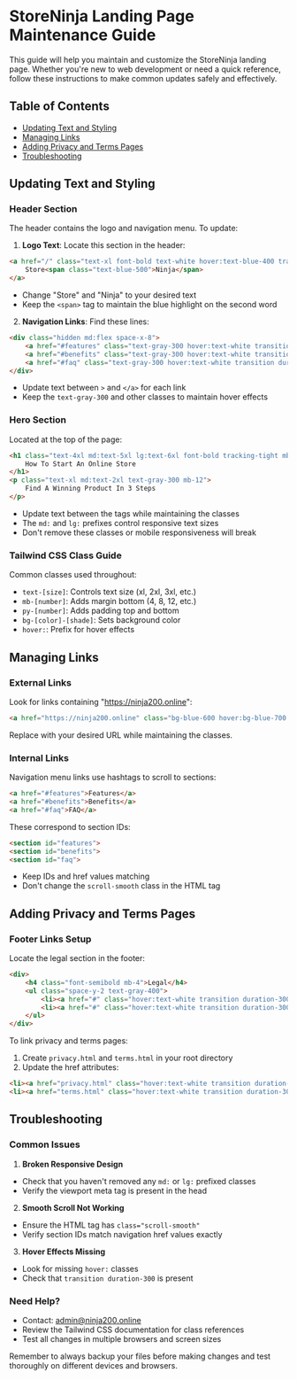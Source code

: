 # StoreNinja Landing Page Maintenance Guide

This guide will help you maintain and customize the StoreNinja landing page. Whether you're new to web development or need a quick reference, follow these instructions to make common updates safely and effectively.

## Table of Contents
- [Updating Text and Styling](#updating-text-and-styling)
- [Managing Links](#managing-links)
- [Adding Privacy and Terms Pages](#adding-privacy-and-terms-pages)
- [Troubleshooting](#troubleshooting)

## Updating Text and Styling

### Header Section
The header contains the logo and navigation menu. To update:

1. **Logo Text**: Locate this section in the header:
```html
<a href="/" class="text-xl font-bold text-white hover:text-blue-400 transition duration-300">
    Store<span class="text-blue-500">Ninja</span>
</a>
```
- Change "Store" and "Ninja" to your desired text
- Keep the `<span>` tag to maintain the blue highlight on the second word

2. **Navigation Links**: Find these lines:
```html
<div class="hidden md:flex space-x-8">
    <a href="#features" class="text-gray-300 hover:text-white transition duration-300">Features</a>
    <a href="#benefits" class="text-gray-300 hover:text-white transition duration-300">Benefits</a>
    <a href="#faq" class="text-gray-300 hover:text-white transition duration-300">FAQ</a>
</div>
```
- Update text between `>` and `</a>` for each link
- Keep the `text-gray-300` and other classes to maintain hover effects

### Hero Section
Located at the top of the page:
```html
<h1 class="text-4xl md:text-5xl lg:text-6xl font-bold tracking-tight mb-8">
    How To Start An Online Store
</h1>
<p class="text-xl md:text-2xl text-gray-300 mb-12">
    Find A Winning Product In 3 Steps
</p>
```
- Update text between the tags while maintaining the classes
- The `md:` and `lg:` prefixes control responsive text sizes
- Don't remove these classes or mobile responsiveness will break

### Tailwind CSS Class Guide
Common classes used throughout:
- `text-[size]`: Controls text size (xl, 2xl, 3xl, etc.)
- `mb-[number]`: Adds margin bottom (4, 8, 12, etc.)
- `py-[number]`: Adds padding top and bottom
- `bg-[color]-[shade]`: Sets background color
- `hover:`: Prefix for hover effects

## Managing Links

### External Links
Look for links containing "https://ninja200.online":
```html
<a href="https://ninja200.online" class="bg-blue-600 hover:bg-blue-700 text-white px-6 py-2 rounded-full">
```
Replace with your desired URL while maintaining the classes.

### Internal Links
Navigation menu links use hashtags to scroll to sections:
```html
<a href="#features">Features</a>
<a href="#benefits">Benefits</a>
<a href="#faq">FAQ</a>
```
These correspond to section IDs:
```html
<section id="features">
<section id="benefits">
<section id="faq">
```
- Keep IDs and href values matching
- Don't change the `scroll-smooth` class in the HTML tag

## Adding Privacy and Terms Pages

### Footer Links Setup
Locate the legal section in the footer:
```html
<div>
    <h4 class="font-semibold mb-4">Legal</h4>
    <ul class="space-y-2 text-gray-400">
        <li><a href="#" class="hover:text-white transition duration-300">Privacy Policy</a></li>
        <li><a href="#" class="hover:text-white transition duration-300">Terms of Service</a></li>
    </ul>
</div>
```

To link privacy and terms pages:
1. Create `privacy.html` and `terms.html` in your root directory
2. Update the href attributes:
```html
<li><a href="privacy.html" class="hover:text-white transition duration-300">Privacy Policy</a></li>
<li><a href="terms.html" class="hover:text-white transition duration-300">Terms of Service</a></li>
```

## Troubleshooting

### Common Issues

1. **Broken Responsive Design**
- Check that you haven't removed any `md:` or `lg:` prefixed classes
- Verify the viewport meta tag is present in the head

2. **Smooth Scroll Not Working**
- Ensure the HTML tag has `class="scroll-smooth"`
- Verify section IDs match navigation href values exactly

3. **Hover Effects Missing**
- Look for missing `hover:` classes
- Check that `transition duration-300` is present

### Need Help?
- Contact: admin@ninja200.online
- Review the Tailwind CSS documentation for class references
- Test all changes in multiple browsers and screen sizes

Remember to always backup your files before making changes and test thoroughly on different devices and browsers.
